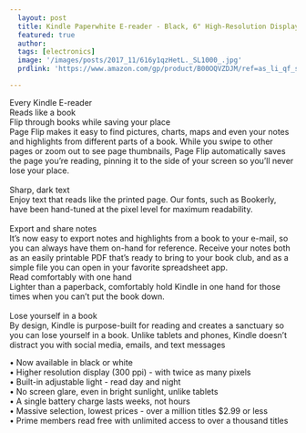 ```yaml
---
  layout: post
  title: Kindle Paperwhite E-reader - Black, 6" High-Resolution Display (300 ppi) with Built-in Light, Wi-Fi - Includes Special Offers
  featured: true
  author: 
  tags: [electronics]
  image: '/images/posts/2017_11/616y1qzHetL._SL1000_.jpg'
  prdlink: 'https://www.amazon.com/gp/product/B00OQVZDJM/ref=as_li_qf_sp_asin_il_tl?ie=UTF8&tag=ehdwhqkr-20&camp=1789&creative=9325&linkCode=as2&creativeASIN=B00OQVZDJM&linkId=8ec454f02ad1f468e3a7d055bc0359e1'

---
```


Every Kindle E-reader<br>
Reads like a book<br>
Flip through books while saving your place<br>
Page Flip makes it easy to find pictures, charts, maps and even your notes and highlights from different parts of a book. While you swipe to other pages or zoom out to see page thumbnails, Page Flip automatically saves the page you’re reading, pinning it to the side of your screen so you’ll never lose your place.<br>
<br>
Sharp, dark text<br>
Enjoy text that reads like the printed page. Our fonts, such as Bookerly, have been hand-tuned at the pixel level for maximum readability.<br>
<br>
Export and share notes<br>
It’s now easy to export notes and highlights from a book to your e-mail, so you can always have them on-hand for reference. Receive your notes both as an easily printable PDF that’s ready to bring to your book club, and as a simple file you can open in your favorite spreadsheet app.<br>
Read comfortably with one hand<br>
Lighter than a paperback, comfortably hold Kindle in one hand for those times when you can’t put the book down.<br>
<br>
Lose yourself in a book<br>
By design, Kindle is purpose-built for reading and creates a sanctuary so you can lose yourself in a book. Unlike tablets and phones, Kindle doesn’t distract you with social media, emails, and text messages<br>


• Now available in black or white<br>
• Higher resolution display (300 ppi) - with twice as many pixels<br>
• Built-in adjustable light - read day and night<br>
• No screen glare, even in bright sunlight, unlike tablets<br>
• A single battery charge lasts weeks, not hours<br>
• Massive selection, lowest prices - over a million titles $2.99 or less<br>
• Prime members read free with unlimited access to over a thousand titles<br>